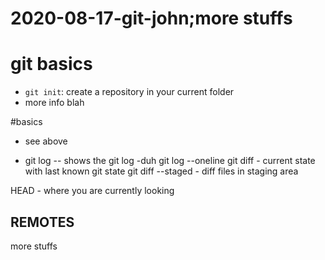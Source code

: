 # 2020-08-17-git-john;more stuffs

# git basics

- `git init`: create a repository in your current folder
- more info blah

#basics
- see above

- git log -- shows the git log -duh
git log --oneline
git diff  - current state with last known git state
git diff --staged  - diff files in staging area

HEAD - where you are currently looking


## REMOTES
more stuffs
